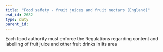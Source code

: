 ```yaml
---
title: "Food safety - fruit juices and fruit nectars (England)"
esd_id: 2682
type: duty
parent_id:  
---
```


Each food authority must enforce the Regulations regarding content and labelling of fruit juice and other fruit drinks in its area 


